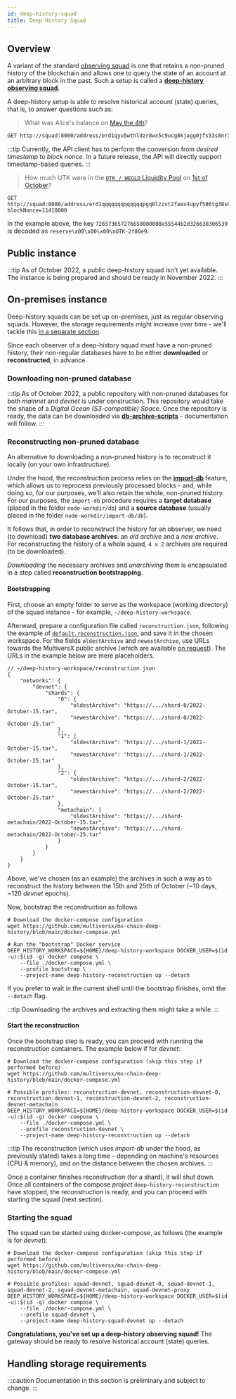 ```yaml
---
id: deep-history-squad
title: Deep History Squad
---
```


[comment]: # (mx-context-auto)

## Overview

A variant of the standard [observing squad](/integrators/observing-squad) is one that retains a non-pruned history of the blockchain and allows one to query the state of an account at an arbitrary block in the past. Such a setup is called a **[deep-history observing squad](https://github.com/multiversx/mx-chain-deep-history)**.

A deep-history setup is able to resolve historical account (state) queries, that is, to answer questions such as:

> What was Alice's balance on [May the 4th](https://explorer.multiversx.com/blocks/5f6a02d6a5d2a851fd6dc1fb53435083830c2a13121e003958d97c2389711f06)?

```bash
GET http://squad:8080/address/erd1qyu5wthldzr8wx5c9ucg8kjagg0jfs53s8nr3zpz3hypefsdd8ssycr6th?blockNonce=9250000
```

:::tip
Currently, the API client has to perform the conversion from _desired timestamp_ to _block nonce_. In a future release, the API will directly support timestamp-based queries.
:::

> How much UTK were in the [`UTK / WEGLD` Liquidity Pool](https://explorer.multiversx.com/accounts/erd1qqqqqqqqqqqqqpgq0lzzvt2faev4upyf586tg38s84d7zsaj2jpsglugga) on [1st of October](https://explorer.multiversx.com/blocks/cefd41e1e9bbe3ba023a695f412b99cecb15ef789475648ee7c31e7d9fef31d1)?

```markup
GET http://squad:8080/address/erd1qqqqqqqqqqqqqpgq0lzzvt2faev4upyf586tg38s84d7zsaj2jpsglugga/key/726573657276650000000a55544b2d326638306539?blockNonce=11410000
```

In the example above, the key `726573657276650000000a55544b2d326638306539` is decoded as `reserve\x00\x00\x00\nUTK-2f80e9`.

[comment]: # (mx-context-auto)

## Public instance

:::tip
As of October 2022, a public deep-history squad isn't yet available. The instance is being prepared and should be ready in November 2022.
:::

[comment]: # (mx-context-auto)

## On-premises instance

Deep-history squads can be set up on-premises, just as regular observing squads. However, the storage requirements might increase over time - we'll tackle this [in a separate section](/integrators/deep-history-squad#handling-storage-requirements).

Since each observer of a deep-history squad must have a non-pruned history, their non-regular databases have to be either **downloaded** or **reconstructed**, in advance.

[comment]: # (mx-context-auto)

### Downloading non-pruned database

:::tip
As of October 2022, a public repository with non-pruned databases for both _mainnet_ and _devnet_ is under construction. This repository would take the shape of a _Digital Ocean (S3-compatible) Space_. Once the repository is ready, the data can be downloaded via **[db-archive-scripts](https://github.com/multiversx/mx-chain-db-archive-scripts)** - documentation will follow.
:::

[comment]: # (mx-context-auto)

### Reconstructing non-pruned database

An alternative to downloading a non-pruned history is to reconstruct it locally (on your own infrastructure).

Under the hood, the reconstruction process relies on the **[import-db](https://docs.multiversx.com/validators/import-db/)** feature, which allows us to reprocess previously processed blocks - and, while doing so, for our purposes, we'll also retain the whole, non-pruned history. For our purposes, the `import-db` procedure requires a **target database** (placed in the folder `node-workdir/db`) and a **source database** (usually placed in the folder `node-workdir/import-db/db`).

It follows that, in order to reconstruct the history for an observer, we need (to download) **two database archives**: an _old archive_ and a _new archive_. For reconstructing the history of a whole squad, `4 x 2` archives are required (to be downloaded).

_Downloading_ the necessary archives and _unarchiving_ them is encapsulated in a step called **reconstruction bootstrapping**.

[comment]: # (mx-context-auto)

#### Bootstrapping

First, choose an empty folder to serve as the workspace (working directory) of the squad instance - for example, `~/deep-history-workspace`.

Afterward, prepare a configuration file called `reconstruction.json`, following the example of [`default.reconstruction.json`](https://github.com/multiversx/mx-chain-deep-history/tree/main), and save it in the chosen workspace. For the fields `oldestArchive` and `newestArchive`, use URLs towards the MultiversX public archive (which are available [on request](https://t.me/MultiversXDevelopers)). The URLs in the example below are mere placeholders.

```
// ~/deep-history-workspace/reconstruction.json
{
    "networks": {
        "devnet": {
            "shards": {
                "0": {
                    "oldestArchive": "https://.../shard-0/2022-October-15.tar",
                    "newestArchive": "https://.../shard-0/2022-October-25.tar"
                },
                "1": {
                    "oldestArchive": "https://.../shard-1/2022-October-15.tar",
                    "newestArchive": "https://.../shard-1/2022-October-25.tar"
                },
                "2": {
                    "oldestArchive": "https://.../shard-2/2022-October-15.tar",
                    "newestArchive": "https://.../shard-2/2022-October-25.tar"
                },
                "metachain": {
                    "oldestArchive": "https://.../shard-metachain/2022-October-15.tar",
                    "newestArchive": "https://.../shard-metachain/2022-October-25.tar"
                }
            }
        }
    }
}
```

Above, we've chosen (as an example) the archives in such a way as to reconstruct the history between the 15th and 25th of October (~10 days, ~120 _devnet_ epochs).

Now, bootstrap the reconstruction as follows:

```
# Download the docker-compose configuration
wget https://github.com/multiversx/mx-chain-deep-history/blob/main/docker-compose.yml

# Run the "bootstrap" Docker service
DEEP_HISTORY_WORKSPACE=${HOME}/deep-history-workspace DOCKER_USER=$(id -u):$(id -g) docker compose \
    --file ./docker-compose.yml \
    --profile bootstrap \
    --project-name deep-history-reconstruction up --detach
```

If you prefer to wait in the current shell until the bootstrap finishes, omit the `--detach` flag.

:::tip
Downloading the archives and extracting them might take a while.
:::

[comment]: # (mx-context-auto)

#### Start the reconstruction

Once the bootstrap step is ready, you can proceed with running the reconstruction containers. The example below if for _devnet_:

```
# Download the docker-compose configuration (skip this step if performed before)
wget https://github.com/multiversx/mx-chain-deep-history/blob/main/docker-compose.yml

# Possible profiles: reconstruction-devnet, reconstruction-devnet-0, reconstruction-devnet-1, reconstruction-devnet-2, reconstruction-devnet-metachain
DEEP_HISTORY_WORKSPACE=${HOME}/deep-history-workspace DOCKER_USER=$(id -u):$(id -g) docker compose \
    --file ./docker-compose.yml \
    --profile reconstruction-devnet \
    --project-name deep-history-reconstruction up --detach
```

:::tip
The reconstruction (which uses _import-db_ under the hood, as previously stated) takes a long time - depending on machine's resources (CPU & memory), and on the distance between the chosen archives.
:::

Once a container finishes reconstruction (for a shard), it will shut down. Once all containers of the compose _project_ `deep-history-reconstruction` have stopped, the reconstruction is ready, and you can proceed with starting the squad (next section).

[comment]: # (mx-context-auto)

### Starting the squad

The squad can be started using docker-compose, as follows (the example is for _devnet_):

```
# Download the docker-compose configuration (skip this step if performed before)
wget https://github.com/multiversx/mx-chain-deep-history/blob/main/docker-compose.yml

# Possible profiles: squad-devnet, squad-devnet-0, squad-devnet-1, squad-devnet-2, squad-devnet-metachain, squad-devnet-proxy
DEEP_HISTORY_WORKSPACE=${HOME}/deep-history-workspace DOCKER_USER=$(id -u):$(id -g) docker compose \
    --file ./docker-compose.yml \
    --profile squad-devnet \
    --project-name deep-history-squad-devnet up --detach
```

**Congratulations, you've set up a deep-history observing squad!** The gateway should be ready to resolve historical account (state) queries.

[comment]: # (mx-context-auto)

## Handling storage requirements

:::caution
Documentation in this section is preliminary and subject to change.
:::
